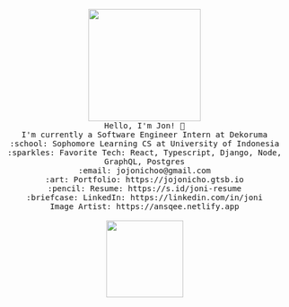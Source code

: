 <p align="center">
  <img src="https://i.imgur.com/IyjFcq1.png" width="200px">
  <br>
  <samp>
    Hello, I'm Jon! 👋<br>
    I'm currently a Software Engineer Intern at Dekoruma<br>
    :school: Sophomore Learning CS at University of Indonesia<br>
    :sparkles: Favorite Tech: React, Typescript, Django, Node, GraphQL, Postgres<br>
    :email:	jojonichoo@gmail.com <br>
    :art: Portfolio: https://jojonicho.gtsb.io <br>
    :pencil: Resume: https://s.id/joni-resume <br>
    :briefcase: LinkedIn: https://linkedin.com/in/joni <br>
    Image Artist: https://ansqee.netlify.app <br>
  </samp>
  <br>
  <img height="137px" src="https://github-readme-stats.vercel.app/api?username=jojonicho&hide_title=true&hide_border=false&show_icons=true&include_all_commits=true&count_private=true&line_height=20&text_color=000&icon_color=000&bg_color=fffa6b,f8ff00,00d2ff,3a47d5&theme=graywhite"/>
</p>
